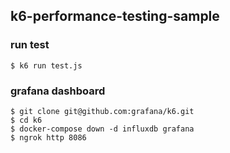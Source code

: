## k6-performance-testing-sample

### run test

```
$ k6 run test.js
```


### grafana dashboard

```
$ git clone git@github.com:grafana/k6.git
$ cd k6
$ docker-compose down -d influxdb grafana
$ ngrok http 8086
```
